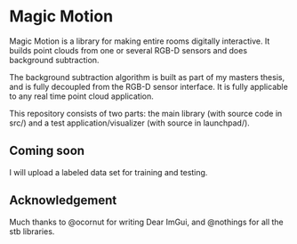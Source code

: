 Magic Motion
============

Magic Motion is a library for making entire rooms digitally interactive. It builds point clouds from one or several RGB-D sensors and does
background subtraction.

The background subtraction algorithm is built as part of my masters thesis, and is fully decoupled from the RGB-D sensor interface. It is fully
applicable to any real time point cloud application.


This repository consists of two parts: the main library (with source code in src/) and a test application/visualizer (with source in launchpad/).

## Coming soon
I will upload a labeled data set for training and testing.

## Acknowledgement
Much thanks to @ocornut for writing Dear ImGui, and @nothings for all the stb libraries.

